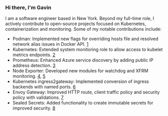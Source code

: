 ### Hi there, I'm Gavin

I am a software engineer based in New York. Beyond my full-time role, I actively contribute to open-source projects focused on Kubernetes, containerization and monitoring. Some of my notable contributions include:

* Podman: Implemented new flags for overriding hosts file and resolved network alias issues in Docker API. [1]
* Kubernetes: Extended system monitoring role to allow access to kubelet metrics endpoints. [2]
* Prometheus: Enhanced Azure service discovery by adding public IP address detection. [3]
* Node Exporter: Developed new modules for watchdog and XFRM monitoring. [4], [5]
* Kubernetes ingress2gateway: Implemented conversion of ingress backends with named ports. [6]
* Envoy Gateway: Improved HTTP route, client traffic policy and security policy with validations. [7]
* Sealed Secrets: Added functionality to create immutable secrets for improved security. [8]

[1]: https://github.com/containers/podman/commits/main/?author=gavinkflam
[2]: https://github.com/kubernetes/kubernetes/commits/master/?author=gavinkflam
[3]: https://github.com/prometheus/prometheus/commits/main/?author=gavinkflam
[4]: https://github.com/prometheus/node_exporter/commits/master/?author=gavinkflam
[5]: https://github.com/prometheus/procfs/commits/master/?author=gavinkflam
[6]: https://github.com/kubernetes-sigs/ingress2gateway/commits/main/?author=gavinkflam
[7]: https://github.com/envoyproxy/gateway/commits/main/?author=gavinkflam
[8]: https://github.com/bitnami-labs/sealed-secrets/commits/main/?author=gavinkflam
